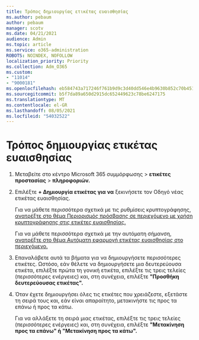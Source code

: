 ```yaml
---
title: Τρόπος δημιουργίας ετικέτας ευαισθησίας
ms.author: pebaum
author: pebaum
manager: scotv
ms.date: 04/21/2021
audience: Admin
ms.topic: article
ms.service: o365-administration
ROBOTS: NOINDEX, NOFOLLOW
localization_priority: Priority
ms.collection: Adm_O365
ms.custom:
- "11014"
- "9000181"
ms.openlocfilehash: eb584743a717246f761b9d9c3d40dd546e4b9630b852c70b45165edcc29e5859
ms.sourcegitcommit: b5f7da89a650d2915dc652449623c78be6247175
ms.translationtype: MT
ms.contentlocale: el-GR
ms.lasthandoff: 08/05/2021
ms.locfileid: "54032522"
---
```

# <a name="how-to-create-a-sensitivity-label"></a>Τρόπος δημιουργίας ετικέτας ευαισθησίας

1. Μεταβείτε στο κέντρο Microsoft 365 συμμόρφωσης > **ετικέτες προστασίας**  >  **πληροφοριών.**

1. Επιλέξτε **+ Δημιουργία ετικέτας για να** ξεκινήσετε τον Οδηγό νέας ετικέτας ευαισθησίας.

    Για να μάθετε περισσότερα σχετικά με τις ρυθμίσεις κρυπτογράφησης, [ανατρέξτε στο θέμα Περιορισμός πρόσβασης σε περιεχόμενο με χρήση κρυπτογράφησης στις ετικέτες ευαισθησίας.](https://go.microsoft.com/fwlink/?linkid=2106331)

    Για να μάθετε περισσότερα σχετικά με την αυτόματη σήμανση, [ανατρέξτε στο θέμα Αυτόματη εφαρμογή ετικέτας ευαισθησίας στο περιεχόμενο.](https://go.microsoft.com/fwlink/?linkid=2105837)

1. Επαναλάβετε αυτά τα βήματα για να δημιουργήσετε περισσότερες ετικέτες. Ωστόσο, εάν θέλετε να δημιουργήσετε μια δευτερεύουσα ετικέτα, επιλέξτε πρώτα τη γονική ετικέτα, επιλέξτε τις τρεις τελείες (περισσότερες ενέργειες) και, στη συνέχεια, επιλέξτε **"Προσθήκη δευτερεύουσας ετικέτας".**

1. Όταν έχετε δημιουργήσει όλες τις ετικέτες που χρειάζεστε, εξετάστε τη σειρά τους και, εάν είναι απαραίτητο, μετακινήστε τις προς τα επάνω ή προς τα κάτω. 
    
    Για να αλλάξετε τη σειρά μιας ετικέτας, επιλέξτε τις τρεις τελείες (περισσότερες ενέργειες) και, στη συνέχεια, επιλέξτε **"Μετακίνηση προς τα επάνω" ή** **"Μετακίνηση προς τα κάτω".**
